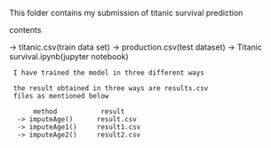 This folder contains my submission of titanic survival prediction

contents 
 
 -> titanic.csv(train data set)
 -> production.csv(test dataset)
 -> Titanic survival.ipynb(jupyter notebook) 
    
     I have trained the model in three different ways
     
     the result obtained in three ways are results.csv    
     files as mentioned below

          method           result 
      -> imputeAge()      result.csv
      -> imputeAge1()     result1.csv
      -> imputeAge2()     result2.csv

 